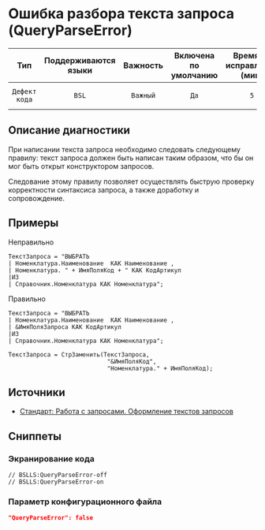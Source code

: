 # Ошибка разбора текста запроса (QueryParseError)

|      Тип      |    Поддерживаются<br>языки    | Важность |    Включена<br>по умолчанию    |    Время на<br>исправление (мин)    |                       Теги                       |
|:-------------:|:-----------------------------:|:--------:|:------------------------------:|:-----------------------------------:|:------------------------------------------------:|
| `Дефект кода` |             `BSL`             | `Важный` |              `Да`              |                 `5`                 |       `standard`<br>`sql`<br>`badpractice`       |

<!-- Блоки выше заполняются автоматически, не трогать -->
## Описание диагностики
<!-- Описание диагностики заполняется вручную. Необходимо понятным языком описать смысл и схему работу -->

При написании текста запроса необходимо следовать следующему правилу: текст запроса должен быть написан таким образом, что бы он мог быть открыт конструктором запросов.

Следование этому правилу позволяет осуществлять быструю проверку корректности синтаксиса запроса, а также доработку и сопровождение. 

## Примеры
<!-- В данном разделе приводятся примеры, на которые диагностика срабатывает, а также можно привести пример, как можно исправить ситуацию -->

Неправильно

```bsl
ТекстЗапроса = "ВЫБРАТЬ
| Номенклатура.Наименование  КАК Наименование ,
| Номенклатура. " + ИмяПоляКод + " КАК КодАртикул
|ИЗ
| Справочник.Номенклатура КАК Номенклатура";
```

Правильно

```bsl
ТекстЗапроса = "ВЫБРАТЬ
| Номенклатура.Наименование  КАК Наименование ,
| &ИмяПоляЗапроса КАК КодАртикул
|ИЗ
| Справочник.Номенклатура КАК Номенклатура";

ТекстЗапроса = СтрЗаменить(ТекстЗапроса, 
                            "&ИмяПоляКод", 
                            "Номенклатура." + ИмяПоляКод);
```

## Источники
<!-- Необходимо указывать ссылки на все источники, из которых почерпнута информация для создания диагностики -->
<!-- Примеры источников

* Источник: [Стандарт: Тексты модулей](https://its.1c.ru/db/v8std#content:456:hdoc)
* Полезная информация: [Отказ от использования модальных окон](https://its.1c.ru/db/metod8dev#content:5272:hdoc)
* Источник: [Cognitive complexity, ver. 1.4](https://www.sonarsource.com/docs/CognitiveComplexity.pdf) -->

* [Стандарт: Работа с запросами. Оформление текстов запросов](https://its.1c.ru/db/v8std#content:437:hdoc)

## Сниппеты

<!-- Блоки ниже заполняются автоматически, не трогать -->
### Экранирование кода

```bsl
// BSLLS:QueryParseError-off
// BSLLS:QueryParseError-on
```

### Параметр конфигурационного файла

```json
"QueryParseError": false
```
